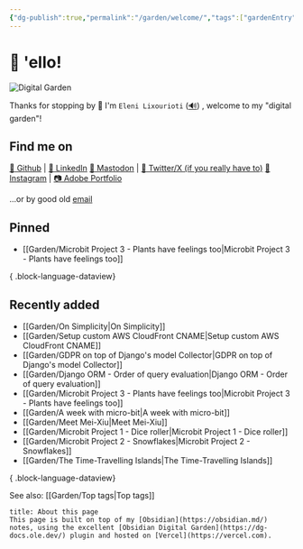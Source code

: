 ```yaml
---
{"dg-publish":true,"permalink":"/garden/welcome/","tags":["gardenEntry"],"created":"2024-03-01T16:32:39.719+01:00","updated":"2024-03-05T17:19:55.159+01:00"}
---
```


# 👋 'ello!
![Digital Garden](https://blog-assets.eleni.co/garden_logo.webp)

Thanks for stopping by 🙂
I'm `Eleni Lixourioti` ([🔊](https://namedrop.io/elenilixourioti)) , welcome to my "digital garden"!
## Find me on
[🤖 Github](https://github.com/Geekfish) |  [💼 LinkedIn](https://www.linkedin.com/in/%F0%9F%A4%96-eleni-lixourioti-07b88719/)
 [🐘 Mastodon](https://chaos.social/@eleni) | [🦃 Twitter/X (if you really have to)](https://twitter.com/geekfish_)
 [🤳 Instagram](https://www.instagram.com/geekfish/) | [📷 Adobe Portfolio](https://photos.eleni.co)

...or by good old [email](mailto:eleni.co@eleni.mozmail.com)
## Pinned
- [[Garden/Microbit Project 3 - Plants have feelings too\|Microbit Project 3 - Plants have feelings too]]

{ .block-language-dataview}
## Recently added
- [[Garden/On Simplicity\|On Simplicity]]
- [[Garden/Setup custom AWS CloudFront CNAME\|Setup custom AWS CloudFront CNAME]]
- [[Garden/GDPR on top of Django's model Collector\|GDPR on top of Django's model Collector]]
- [[Garden/Django ORM - Order of query evaluation\|Django ORM - Order of query evaluation]]
- [[Garden/Microbit Project 3 - Plants have feelings too\|Microbit Project 3 - Plants have feelings too]]
- [[Garden/A week with micro-bit\|A week with micro-bit]]
- [[Garden/Meet Mei-Xiu\|Meet Mei-Xiu]]
- [[Garden/Microbit Project 1 - Dice roller\|Microbit Project 1 - Dice roller]]
- [[Garden/Microbit Project 2 - Snowflakes\|Microbit Project 2 - Snowflakes]]
- [[Garden/The Time-Travelling Islands\|The Time-Travelling Islands]]

{ .block-language-dataview}

See also: [[Garden/Top tags\|Top tags]]

```ad-tip
title: About this page
This page is built on top of my [Obsidian](https://obsidian.md/) notes, using the excellent [Obsidian Digital Garden](https://dg-docs.ole.dev/) plugin and hosted on [Vercel](https://vercel.com).
```